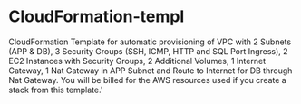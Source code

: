 # CloudFormation-templ
CloudFormation Template for automatic provisioning of VPC with 2 Subnets (APP & DB), 3 Security Groups (SSH, ICMP, HTTP and SQL Port Ingress), 2 EC2 Instances with Security Groups, 2 Additional Volumes, 1 Internet Gateway, 1 Nat Gateway in APP Subnet and Route to Internet for DB through Nat Gateway.
You will be billed for the AWS resources used if you create a stack from this template.'
